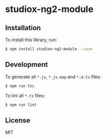 # studiox-ng2-module

## Installation

To install this library, run:

```bash
$ npm install studiox-ng2-module --save
```
## Development

To generate all `*.js`, `*.js.map` and `*.d.ts` files:

```bash
$ npm run tsc
```

To lint all `*.ts` files:

```bash
$ npm run lint
```

## License

MIT
